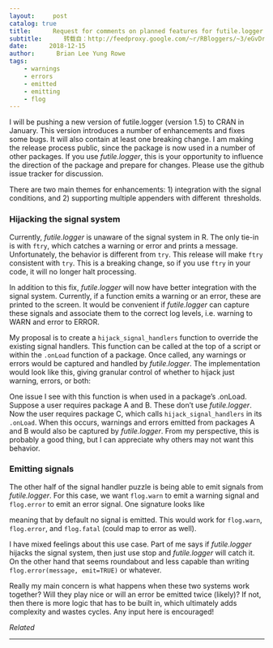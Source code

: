 ```yaml
---
layout:     post
catalog: true
title:      Request for comments on planned features for futile.logger 1.5
subtitle:      转载自：http://feedproxy.google.com/~r/RBloggers/~3/eGvDrqxrTMQ/
date:      2018-12-15
author:      Brian Lee Yung Rowe
tags:
    - warnings
    - errors
    - emitted
    - emitting
    - flog
---
```






I will be pushing a new version of futile.logger (version 1.5) to CRAN in January. This version introduces a number of enhancements and fixes some bugs. It will also contain at least one breaking change. I am making the release process public, since the package is now used in a number of other packages. If you use *futile.logger*, this is your opportunity to influence the direction of the package and prepare for changes. Please use the github issue tracker for discussion.

There are two main themes for enhancements: 1) integration with the signal conditions, and 2) supporting multiple appenders with different  thresholds.

### Hijacking the signal system

Currently, *futile.logger* is unaware of the signal system in R. The only tie-in is with `ftry`, which catches a warning or error and prints a message. Unfortunately, the behavior is different from `try`. This release will make `ftry` consistent with `try`. This is a breaking change, so if you use `ftry` in your code, it will no longer halt processing.

In addition to this fix, *futile.logger* will now have better integration with the signal system. Currently, if a function emits a warning or an error, these are printed to the screen. It would be convenient if *futile.logger* can capture these signals and associate them to the correct log levels, i.e. warning to WARN and error to ERROR.

My proposal is to create a `hijack_signal_handlers` function to override the existing signal handlers. This function can be called at the top of a script or within the `.onLoad` function of a package. Once called, any warnings or errors would be captured and handled by *futile.logger*. The implementation would look like this, giving granular control of whether to hijack just warning, errors, or both:

One issue I see with this function is when used in a package’s .onLoad. Suppose a user requires package A and B. These don’t use *futile.logger*. Now the user requires package C, which calls `hijack_signal_handlers` in its `.onLoad`. When this occurs, warnings and errors emitted from packages A and B would also be captured by *futile.logger*. From my perspective, this is probably a good thing, but I can appreciate why others may not want this behavior. 

### Emitting signals

The other half of the signal handler puzzle is being able to emit signals from *futile.logger*. For this case, we want `flog.warn` to emit a warning signal and `flog.error` to emit an error signal. One signature looks like

meaning that by default no signal is emitted. This would work for `flog.warn`, `flog.error`, and `flog.fatal` (could map to error as well).

I have mixed feelings about this use case. Part of me says if *futile.logger* hijacks the signal system, then just use stop and *futile.logger* will catch it. On the other hand that seems roundabout and less capable than writing `flog.error(message, emit=TRUE)` or whatever.

Really my main concern is what happens when these two systems work together? Will they play nice or will an error be emitted twice (likely)? If not, then there is more logic that has to be built in, which ultimately adds complexity and wastes cycles. Any input here is encouraged!


*Related*








---
